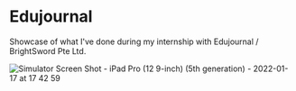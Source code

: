# Edujournal
Showcase of what I've done during my internship with Edujournal / BrightSword Pte Ltd.

![Simulator Screen Shot - iPad Pro (12 9-inch) (5th generation) - 2022-01-17 at 17 42 59](https://user-images.githubusercontent.com/69711670/152741854-babb1147-9d92-4020-9b8d-ac43140a4565.png)
